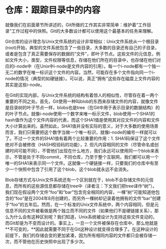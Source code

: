 # 仓库：跟踪目录中的内容

就像我们在前面章节所讲述的，Git所做的工作其实非常简单：维护着“工作目录”工作过程中的快照。Git的大多数设计都可以使用这个最基本的任务来理解。

Git仓库的设计理念与Unix文件系统的设计非常相似：Unix文件系统从一个根目录\(root\)开始，典型的文件系统包含了一些目录，大多数的目录还有自己的子目录，或者是包含了真正需要保存的数据的“文件”，即叶子节点。这些文件的元信息，例如文件大小，类型，文件权限等信息，存储在他们所在的目录中，也存储在他们对应的i-node中（在Unix中i-node是文件内容的引用）。每一个i-node都有一个独一无二的数字在唯一标识这个文件的内容。当然，可能存在多个文件指向同一个i-node的情况（典型的如硬链接）。可以说，真正“拥有”这些存在磁盘上文件内容的其实是这些i-node。

在Git的实现内部，与Unix文件系统的结构有着惊人的相似性，尽管存在着一两个重要的不同之处。首先，Git使用一种叫blob的东西来存储文件的内容，就像文件是目录树的叶子节点一样，blobs也是tree（在Git中用于表示目录的数据结构）的的叶子节点。就像i-node使用一个数字来唯一标示文件，blob使用一个SHA1的hash值作为这个文件内容的代表，而这个SHA1值是使用其对应文件的内容和文件大小计算出来的。虽然如此，SHA1值并没有实际的意义，对于大多数的使用场景而言，我们只需要把这个数字当做一个唯一标识，就像i-node的编号一样就可以了。不过一个文件的SHA1值有着两个比较重要的作用：1. SHA1码保证了这个文件绝对不会被修改（HASH校验码的功能），2. 但凡内容相同的文件（尽管命名或创建时间可能不同），不管他们出现在什么地方，我们永远可以使用同一个blob来表示，不管是处于不同commit，不同仓库，乃至于整个互联网，我们都可以用一个唯一的SHA1来表示同一个文件。这就像一个硬链接一样，只要我们的仓库中有至少一个快照中包含了引用了这个blob，这个blob就永远不会消失。

Blob存储方式与Unix文件系统还有一个区别就在于，blob不会存储文件的元信息，而所有的这些源信息都存储在tree中（译者注：下文我们把tree译作“树”）。我们现在假设两个文件“foo”和“bar”包含完全相同的内容，一棵”树“可能知道他包含的“foo”是在2004年8月创建的，而另外一棵树却记录着他拥有的文件“bar”创建于“foo”的五年后。然而，在一个标准的Unix文件系统中，两个内容相同，但是元信息不同的文件被看做是两个独立而不同的文件（如果他们不是硬链接关系），那么为什么会有这种区别呢？我们知道，Unix系统被设计为支持这些文件变动的，而Git却是为不变而设计的。事实上，一旦一个文件被保存在仓库中，那么他就是**不可变的，**因此就需要不同于在Git这种设计就变得合理多了。在这种设计的前提下，我们的存储会变的更加紧凑，因为所有相同内容的文件都只会被存储一次，而不管他在历史快照中出现了多少次。

